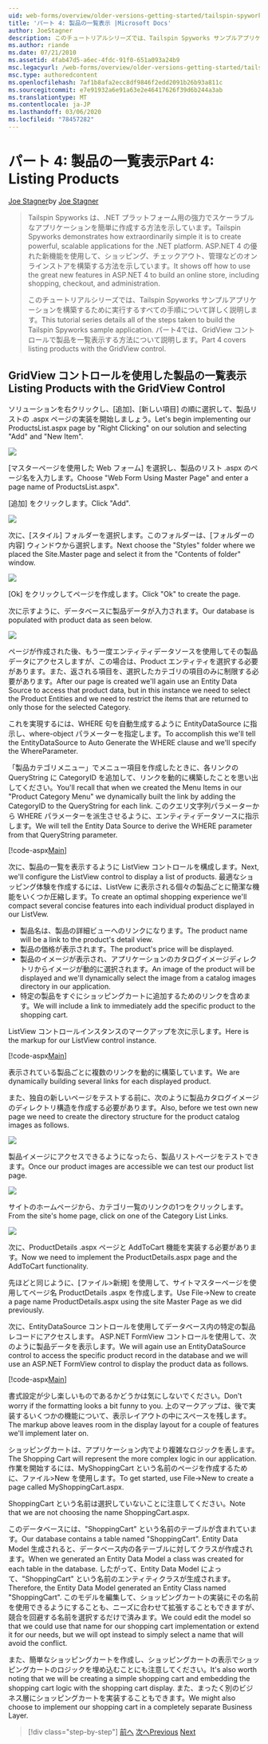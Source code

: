 ```yaml
---
uid: web-forms/overview/older-versions-getting-started/tailspin-spyworks/tailspin-spyworks-part-4
title: 'パート 4: 製品の一覧表示 |Microsoft Docs'
author: JoeStagner
description: このチュートリアルシリーズでは、Tailspin Spyworks サンプルアプリケーションを構築するために実行するすべての手順について詳しく説明します。 パート4では、GridView で製品を一覧表示する方法について説明します。
ms.author: riande
ms.date: 07/21/2010
ms.assetid: 4fab47d5-a6ec-4fdc-91f0-651a093a24b9
msc.legacyurl: /web-forms/overview/older-versions-getting-started/tailspin-spyworks/tailspin-spyworks-part-4
msc.type: authoredcontent
ms.openlocfilehash: 7af1b8afa2ecc8df9846f2edd2091b26b93a811c
ms.sourcegitcommit: e7e91932a6e91a63e2e46417626f39d6b244a3ab
ms.translationtype: MT
ms.contentlocale: ja-JP
ms.lasthandoff: 03/06/2020
ms.locfileid: "78457282"
---
```

# <a name="part-4-listing-products"></a><span data-ttu-id="d1a7b-104">パート 4: 製品の一覧表示</span><span class="sxs-lookup"><span data-stu-id="d1a7b-104">Part 4: Listing Products</span></span>

<span data-ttu-id="d1a7b-105">[Joe Stagner](https://github.com/JoeStagner)</span><span class="sxs-lookup"><span data-stu-id="d1a7b-105">by [Joe Stagner](https://github.com/JoeStagner)</span></span>

> <span data-ttu-id="d1a7b-106">Tailspin Spyworks は、.NET プラットフォーム用の強力でスケーラブルなアプリケーションを簡単に作成する方法を示しています。</span><span class="sxs-lookup"><span data-stu-id="d1a7b-106">Tailspin Spyworks demonstrates how extraordinarily simple it is to create powerful, scalable applications for the .NET platform.</span></span> <span data-ttu-id="d1a7b-107">ASP.NET 4 の優れた新機能を使用して、ショッピング、チェックアウト、管理などのオンラインストアを構築する方法を示しています。</span><span class="sxs-lookup"><span data-stu-id="d1a7b-107">It shows off how to use the great new features in ASP.NET 4 to build an online store, including shopping, checkout, and administration.</span></span>
> 
> <span data-ttu-id="d1a7b-108">このチュートリアルシリーズでは、Tailspin Spyworks サンプルアプリケーションを構築するために実行するすべての手順について詳しく説明します。</span><span class="sxs-lookup"><span data-stu-id="d1a7b-108">This tutorial series details all of the steps taken to build the Tailspin Spyworks sample application.</span></span> <span data-ttu-id="d1a7b-109">パート4では、GridView コントロールで製品を一覧表示する方法について説明します。</span><span class="sxs-lookup"><span data-stu-id="d1a7b-109">Part 4 covers listing products with the GridView control.</span></span>

## <a id="_Toc260221670"></a><span data-ttu-id="d1a7b-110">GridView コントロールを使用した製品の一覧表示</span><span class="sxs-lookup"><span data-stu-id="d1a7b-110">Listing Products with the GridView Control</span></span>

<span data-ttu-id="d1a7b-111">ソリューションを右クリックし、[追加]、[新しい項目] の順に選択して、製品リストの .aspx ページの実装を開始しましょう。</span><span class="sxs-lookup"><span data-stu-id="d1a7b-111">Let's begin implementing our ProductsList.aspx page by "Right Clicking" on our solution and selecting "Add" and "New Item".</span></span>

![](tailspin-spyworks-part-4/_static/image1.jpg)

<span data-ttu-id="d1a7b-112">[マスターページを使用した Web フォーム] を選択し、製品のリスト .aspx のページ名を入力します。</span><span class="sxs-lookup"><span data-stu-id="d1a7b-112">Choose "Web Form Using Master Page" and enter a page name of ProductsList.aspx".</span></span>

<span data-ttu-id="d1a7b-113">[追加] をクリックします。</span><span class="sxs-lookup"><span data-stu-id="d1a7b-113">Click "Add".</span></span>

![](tailspin-spyworks-part-4/_static/image2.jpg)

<span data-ttu-id="d1a7b-114">次に、[スタイル] フォルダーを選択します。このフォルダーは、[フォルダーの内容] ウィンドウから選択します。</span><span class="sxs-lookup"><span data-stu-id="d1a7b-114">Next choose the "Styles" folder where we placed the Site.Master page and select it from the "Contents of folder" window.</span></span>

![](tailspin-spyworks-part-4/_static/image3.jpg)

<span data-ttu-id="d1a7b-115">[Ok] をクリックしてページを作成します。</span><span class="sxs-lookup"><span data-stu-id="d1a7b-115">Click "Ok" to create the page.</span></span>

<span data-ttu-id="d1a7b-116">次に示すように、データベースに製品データが入力されます。</span><span class="sxs-lookup"><span data-stu-id="d1a7b-116">Our database is populated with product data as seen below.</span></span>

![](tailspin-spyworks-part-4/_static/image4.jpg)

<span data-ttu-id="d1a7b-117">ページが作成された後、もう一度エンティティデータソースを使用してその製品データにアクセスしますが、この場合は、Product エンティティを選択する必要があります。また、返される項目を、選択したカテゴリの項目のみに制限する必要があります。</span><span class="sxs-lookup"><span data-stu-id="d1a7b-117">After our page is created we'll again use an Entity Data Source to access that product data, but in this instance we need to select the Product Entities and we need to restrict the items that are returned to only those for the selected Category.</span></span>

<span data-ttu-id="d1a7b-118">これを実現するには、WHERE 句を自動生成するように EntityDataSource に指示し、where-object パラメーターを指定します。</span><span class="sxs-lookup"><span data-stu-id="d1a7b-118">To accomplish this we'll tell the EntityDataSource to Auto Generate the WHERE clause and we'll specify the WhereParameter.</span></span>

<span data-ttu-id="d1a7b-119">「製品カテゴリメニュー」でメニュー項目を作成したときに、各リンクの QueryString に CategoryID を追加して、リンクを動的に構築したことを思い出してください。</span><span class="sxs-lookup"><span data-stu-id="d1a7b-119">You'll recall that when we created the Menu Items in our "Product Category Menu" we dynamically built the link by adding the CategoryID to the QueryString for each link.</span></span> <span data-ttu-id="d1a7b-120">このクエリ文字列パラメーターから WHERE パラメーターを派生させるように、エンティティデータソースに指示します。</span><span class="sxs-lookup"><span data-stu-id="d1a7b-120">We will tell the Entity Data Source to derive the WHERE parameter from that QueryString parameter.</span></span>

[!code-aspx[Main](tailspin-spyworks-part-4/samples/sample1.aspx)]

<span data-ttu-id="d1a7b-121">次に、製品の一覧を表示するように ListView コントロールを構成します。</span><span class="sxs-lookup"><span data-stu-id="d1a7b-121">Next, we'll configure the ListView control to display a list of products.</span></span> <span data-ttu-id="d1a7b-122">最適なショッピング体験を作成するには、ListVew に表示される個々の製品ごとに簡潔な機能をいくつか圧縮します。</span><span class="sxs-lookup"><span data-stu-id="d1a7b-122">To create an optimal shopping experience we'll compact several concise features into each individual product displayed in our ListVew.</span></span>

- <span data-ttu-id="d1a7b-123">製品名は、製品の詳細ビューへのリンクになります。</span><span class="sxs-lookup"><span data-stu-id="d1a7b-123">The product name will be a link to the product's detail view.</span></span>
- <span data-ttu-id="d1a7b-124">製品の価格が表示されます。</span><span class="sxs-lookup"><span data-stu-id="d1a7b-124">The product's price will be displayed.</span></span>
- <span data-ttu-id="d1a7b-125">製品のイメージが表示され、アプリケーションのカタログイメージディレクトリからイメージが動的に選択されます。</span><span class="sxs-lookup"><span data-stu-id="d1a7b-125">An image of the product will be displayed and we'll dynamically select the image from a catalog images directory in our application.</span></span>
- <span data-ttu-id="d1a7b-126">特定の製品をすぐにショッピングカートに追加するためのリンクを含めます。</span><span class="sxs-lookup"><span data-stu-id="d1a7b-126">We will include a link to immediately add the specific product to the shopping cart.</span></span>

<span data-ttu-id="d1a7b-127">ListView コントロールインスタンスのマークアップを次に示します。</span><span class="sxs-lookup"><span data-stu-id="d1a7b-127">Here is the markup for our ListView control instance.</span></span>

[!code-aspx[Main](tailspin-spyworks-part-4/samples/sample2.aspx)]

<span data-ttu-id="d1a7b-128">表示されている製品ごとに複数のリンクを動的に構築しています。</span><span class="sxs-lookup"><span data-stu-id="d1a7b-128">We are dynamically building several links for each displayed product.</span></span>

<span data-ttu-id="d1a7b-129">また、独自の新しいページをテストする前に、次のように製品カタログイメージのディレクトリ構造を作成する必要があります。</span><span class="sxs-lookup"><span data-stu-id="d1a7b-129">Also, before we test own new page we need to create the directory structure for the product catalog images as follows.</span></span>

![](tailspin-spyworks-part-4/_static/image1.png)

<span data-ttu-id="d1a7b-130">製品イメージにアクセスできるようになったら、製品リストページをテストできます。</span><span class="sxs-lookup"><span data-stu-id="d1a7b-130">Once our product images are accessible we can test our product list page.</span></span>

![](tailspin-spyworks-part-4/_static/image5.jpg)

<span data-ttu-id="d1a7b-131">サイトのホームページから、カテゴリ一覧のリンクの1つをクリックします。</span><span class="sxs-lookup"><span data-stu-id="d1a7b-131">From the site's home page, click on one of the Category List Links.</span></span>

![](tailspin-spyworks-part-4/_static/image6.jpg)

<span data-ttu-id="d1a7b-132">次に、ProductDetails .aspx ページと AddToCart 機能を実装する必要があります。</span><span class="sxs-lookup"><span data-stu-id="d1a7b-132">Now we need to implement the ProductDetails.aspx page and the AddToCart functionality.</span></span>

<span data-ttu-id="d1a7b-133">先ほどと同じように、[ファイル&gt;新規] を使用して、サイトマスターページを使用してページ名 ProductDetails .aspx を作成します。</span><span class="sxs-lookup"><span data-stu-id="d1a7b-133">Use File-&gt;New to create a page name ProductDetails.aspx using the site Master Page as we did previously.</span></span>

<span data-ttu-id="d1a7b-134">次に、EntityDataSource コントロールを使用してデータベース内の特定の製品レコードにアクセスします。 ASP.NET FormView コントロールを使用して、次のように製品データを表示します。</span><span class="sxs-lookup"><span data-stu-id="d1a7b-134">We will again use an EntityDataSource control to access the specific product record in the database and we will use an ASP.NET FormView control to display the product data as follows.</span></span>

[!code-aspx[Main](tailspin-spyworks-part-4/samples/sample3.aspx)]

<span data-ttu-id="d1a7b-135">書式設定が少し楽しいものであるかどうかは気にしないでください。</span><span class="sxs-lookup"><span data-stu-id="d1a7b-135">Don't worry if the formatting looks a bit funny to you.</span></span> <span data-ttu-id="d1a7b-136">上のマークアップは、後で実装するいくつかの機能について、表示レイアウトの中にスペースを残します。</span><span class="sxs-lookup"><span data-stu-id="d1a7b-136">The markup above leaves room in the display layout for a couple of features we'll implement later on.</span></span>

<span data-ttu-id="d1a7b-137">ショッピングカートは、アプリケーション内でより複雑なロジックを表します。</span><span class="sxs-lookup"><span data-stu-id="d1a7b-137">The Shopping Cart will represent the more complex logic in our application.</span></span> <span data-ttu-id="d1a7b-138">作業を開始するには、MyShoppingCart という名前のページを作成するために、ファイル&gt;New を使用します。</span><span class="sxs-lookup"><span data-stu-id="d1a7b-138">To get started, use File-&gt;New to create a page called MyShoppingCart.aspx.</span></span>

<span data-ttu-id="d1a7b-139">ShoppingCart という名前は選択していないことに注意してください。</span><span class="sxs-lookup"><span data-stu-id="d1a7b-139">Note that we are not choosing the name ShoppingCart.aspx.</span></span>

<span data-ttu-id="d1a7b-140">このデータベースには、"ShoppingCart" という名前のテーブルが含まれています。</span><span class="sxs-lookup"><span data-stu-id="d1a7b-140">Our database contains a table named "ShoppingCart".</span></span> <span data-ttu-id="d1a7b-141">Entity Data Model 生成されると、データベース内の各テーブルに対してクラスが作成されます。</span><span class="sxs-lookup"><span data-stu-id="d1a7b-141">When we generated an Entity Data Model a class was created for each table in the database.</span></span> <span data-ttu-id="d1a7b-142">したがって、Entity Data Model によって、"ShoppingCart" という名前のエンティティクラスが生成されます。</span><span class="sxs-lookup"><span data-stu-id="d1a7b-142">Therefore, the Entity Data Model generated an Entity Class named "ShoppingCart".</span></span> <span data-ttu-id="d1a7b-143">このモデルを編集して、ショッピングカートの実装にその名前を使用できるようにすることも、ニーズに合わせて拡張することもできますが、競合を回避する名前を選択するだけで済みます。</span><span class="sxs-lookup"><span data-stu-id="d1a7b-143">We could edit the model so that we could use that name for our shopping cart implementation or extend it for our needs, but we will opt instead to simply select a name that will avoid the conflict.</span></span>

<span data-ttu-id="d1a7b-144">また、簡単なショッピングカートを作成し、ショッピングカートの表示でショッピングカートのロジックを埋め込むことにも注意してください。</span><span class="sxs-lookup"><span data-stu-id="d1a7b-144">It's also worth noting that we will be creating a simple shopping cart and embedding the shopping cart logic with the shopping cart display.</span></span> <span data-ttu-id="d1a7b-145">また、まったく別のビジネス層にショッピングカートを実装することもできます。</span><span class="sxs-lookup"><span data-stu-id="d1a7b-145">We might also choose to implement our shopping cart in a completely separate Business Layer.</span></span>

> [!div class="step-by-step"]
> <span data-ttu-id="d1a7b-146">[前へ](tailspin-spyworks-part-3.md)
> [次へ](tailspin-spyworks-part-5.md)</span><span class="sxs-lookup"><span data-stu-id="d1a7b-146">[Previous](tailspin-spyworks-part-3.md)
[Next](tailspin-spyworks-part-5.md)</span></span>
